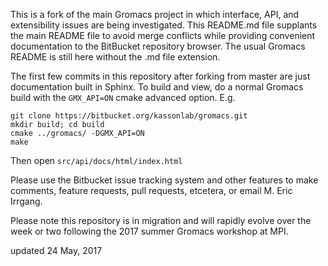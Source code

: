 This is a fork of the main Gromacs project in which interface, API, and extensibility issues are being investigated.
This README.md file supplants the main README file to avoid merge conflicts while providing convenient documentation to the BitBucket repository browser.
The usual Gromacs README is still here without the .md file extension.

The first few commits in this repository after forking from master are just documentation built in Sphinx.
To build and view, do a normal Gromacs build with the ``GMX_API=ON`` cmake advanced option. E.g.

    git clone https://bitbucket.org/kassonlab/gromacs.git
    mkdir build; cd build
    cmake ../gromacs/ -DGMX_API=ON
    make

Then open `src/api/docs/html/index.html`

Please use the Bitbucket issue tracking system and other features to make comments, feature requests,
pull requests, etcetera, or email M. Eric Irrgang.

Please note this repository is in migration and will rapidly evolve over the week or two following the 2017 summer Gromacs workshop at MPI.

updated 24 May, 2017

